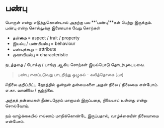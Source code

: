 # பண்பு

பொருள் என்று எடுத்துகொண்டால் அதற்கு பல **'பண்பு'**கள் பெற்று இருக்கும்.   பண்பு என்ற சொல்லுக்கு இணையாக வேறு சொற்கள் 

- தன்**மை** = aspect / trait / property 
- இயல்பு / பண்பியல்பு = behaviour
- பண்புக்கூறு = attribute
- குணவியல்பு = characteristic

நடத்ததை / போக்கு / பாங்கு ஆகிய சொற்கள் இயல்பொடு தொடர்புடையவை. 

 > பண்பு எனப்படுவது பாடறிந்து ஒழுகல் - கலித்தொகை [*பா*]

#நிலை
குறிப்பிட்ட நேரத்தில் ஒன்றன் தன்மைகளை அதன் நிலை / நிலைமை என்போம்.
எ.கா. வானிலை / சூழ்நிலை.

அந்தத் தன்மைகள் நீண்டநேரம் மாறாமல் இருப்பதை, நிலையாய் உள்ளது என்று சொல்வோம். 

நம் வாழ்க்கையில் எல்லாம் மாறிக்கொண்டே இருப்பதால், வாழ்க்கையின் நிலையாமை என்போம்.


